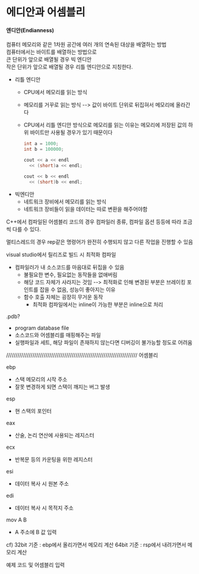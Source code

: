# 에디안과 어셈블리

#### 엔디안\(Endianness\)

컴퓨터 메모리와 같은 1차원 공간에 여러 개의 연속된 대상을 배열하는 방법  
컴퓨터에서는 바이트를 배열하는 방법으로  
큰 단위가 앞으로 배열될 경우 빅 엔디안  
작은 단위가 앞으로 배열될 경우 리틀 엔디안으로 지칭한다.

* 리틀 엔디안
  * CPU에서 메모리를 읽는 방식
  * 메모리를 거꾸로 읽는 방식 --&gt; 값이 바이트 단위로 뒤집혀서 메모리에 올라간다
  * CPU에서 리틀 엔디안 방식으로 메모리를 읽는 이유는 메모리에 저장된 값의 하위 바이트만 사용될 경우가 있기 때문이다

    ```cpp
    int a = 1000;
    int b = 100000;

    cout << a << endl
      << (short)a << endl;

    cout << b << endl
      << (short)b << endl;
    ```
* 빅엔디안
  * 네트워크 장비에서 메모리를 읽는 방식
  * 네트워크 장비들이 읽을 데이터는 따로 변환을 해주어야함

C++에서 컴파일된 어셈블리 코드의 경우 컴파일러 종류, 컴파일 옵션 등등에 따라 조금씩 다를 수 있다.

멀티스레드의 경우 rep같은 명령어가 완전히 수행되지 않고 다른 작업을 진행할 수 있음

visual studio에서 릴리즈로 빌드 시 최적화 컴파일

* 컴파일러가 내 소스코드를 마음대로 뒤집을 수 있음
  * 불필요한 변수, 필요없는 동작들을 없애버림
  * 해당 코드 자체가 사라지는 것임 --&gt; 최적화로 인해 변경된 부분은 브레이킹 포인트를 잡을 수 없음, 성능이 좋아지는 이유
  * 함수 호출 자체는 굉장히 무거운 동작
    * 최적화 컴파일에서는 inline이 가능한 부분은 inline으로 처리

.pdb?

* program database file
* 소스코드와 어셈블리를 매핑해주는 파일
* 실행파일과 세트, 해당 파일이 존재하지 않는다면 디버깅이 불가능할 정도로 어려움

////////////////////////////////////////////////////////////////////// 어셈블리

ebp

* 스택 메모리의 시작 주소
* 잘못 변경하게 되면 스택이 깨지는 버그 발생

esp

* 현 스택의 포인터

eax

* 산술, 논리 연산에 사용되는 레지스터

ecx

* 반복문 등의 카운팅을 위한 레지스터

esi

* 데이터 복사 시 원본 주소

edi

* 데이터 복사 시 목적지 주소

mov A B

* A 주소에 B 값 입력

cf\) 32bit 기준 : ebp에서 올리가면서 메모리 계산 64bit 기준 : rsp에서 내려가면서 메모리 계산

예제 코드 및 어셈블리 입력


